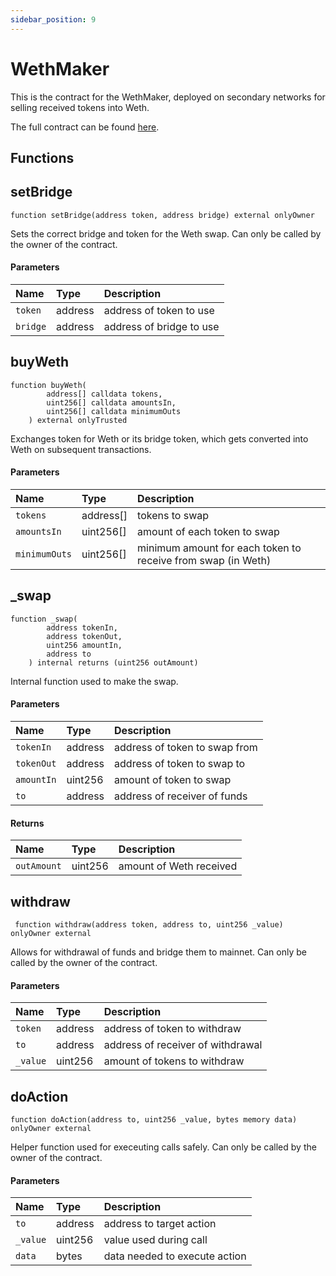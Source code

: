 ```yaml
---
sidebar_position: 9
---
```


# WethMaker

This is the contract for the WethMaker, deployed on secondary networks for selling received tokens into Weth.

The full contract can be found [here](https://github.com/sushiswap/unwindooor/blob/1657c857144ba8fd18d3eaf16895f702512057a6/contracts/WethMaker.sol).

## Functions

## setBridge

```solidity
function setBridge(address token, address bridge) external onlyOwner
```

Sets the correct bridge and token for the Weth swap. Can only be called by the owner of the contract.

#### Parameters

| Name     | Type    | Description              |
| :------- | :------ | :----------------------- |
| `token`  | address | address of token to use  |
| `bridge` | address | address of bridge to use |

## buyWeth

```solidity
function buyWeth(
        address[] calldata tokens,
        uint256[] calldata amountsIn,
        uint256[] calldata minimumOuts
    ) external onlyTrusted
```

Exchanges token for Weth or its bridge token, which gets converted into Weth on subsequent transactions.

#### Parameters

| Name          | Type      | Description                                                  |
| :------------ | :-------- | :----------------------------------------------------------- |
| `tokens`      | address[] | tokens to swap                                               |
| `amountsIn`   | uint256[] | amount of each token to swap                                 |
| `minimumOuts` | uint256[] | minimum amount for each token to receive from swap (in Weth) |

## \_swap

```solidity
function _swap(
        address tokenIn,
        address tokenOut,
        uint256 amountIn,
        address to
    ) internal returns (uint256 outAmount)
```

Internal function used to make the swap.

#### Parameters

| Name       | Type    | Description                   |
| :--------- | :------ | :---------------------------- |
| `tokenIn`  | address | address of token to swap from |
| `tokenOut` | address | address of token to swap to   |
| `amountIn` | uint256 | amount of token to swap       |
| `to`       | address | address of receiver of funds  |

#### Returns

| Name        | Type    | Description             |
| :---------- | :------ | :---------------------- |
| `outAmount` | uint256 | amount of Weth received |

## withdraw

```solidity
 function withdraw(address token, address to, uint256 _value) onlyOwner external
```

Allows for withdrawal of funds and bridge them to mainnet. Can only be called by the owner of the contract.

#### Parameters

| Name     | Type    | Description                       |
| :------- | :------ | :-------------------------------- |
| `token`  | address | address of token to withdraw      |
| `to`     | address | address of receiver of withdrawal |
| `_value` | uint256 | amount of tokens to withdraw      |

## doAction

```solidity
function doAction(address to, uint256 _value, bytes memory data) onlyOwner external
```

Helper function used for execeuting calls safely. Can only be called by the owner of the contract.

#### Parameters

| Name     | Type    | Description                   |
| :------- | :------ | :---------------------------- |
| `to`     | address | address to target action      |
| `_value` | uint256 | value used during call        |
| `data`   | bytes   | data needed to execute action |
